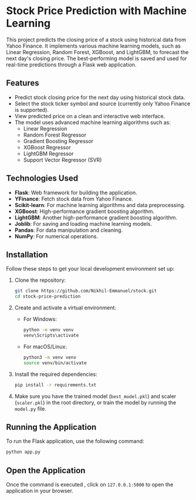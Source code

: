 # Stock Price Prediction with Machine Learning

This project predicts the closing price of a stock using historical data from Yahoo Finance. It implements various machine learning models, such as Linear Regression, Random Forest, XGBoost, and LightGBM, to forecast the next day's closing price. The best-performing model is saved and used for real-time predictions through a Flask web application.

## Features

- Predict stock closing price for the next day using historical stock data.
- Select the stock ticker symbol and source (currently only Yahoo Finance is supported).
- View predicted price on a clean and interactive web interface.
- The model uses advanced machine learning algorithms such as:
  - Linear Regression
  - Random Forest Regressor
  - Gradient Boosting Regressor
  - XGBoost Regressor
  - LightGBM Regressor
  - Support Vector Regressor (SVR)

## Technologies Used

- **Flask**: Web framework for building the application.
- **YFinance**: Fetch stock data from Yahoo Finance.
- **Scikit-learn**: For machine learning algorithms and data preprocessing.
- **XGBoost**: High-performance gradient boosting algorithm.
- **LightGBM**: Another high-performance gradient boosting algorithm.
- **Joblib**: For saving and loading machine learning models.
- **Pandas**: For data manipulation and cleaning.
- **NumPy**: For numerical operations.

## Installation

Follow these steps to get your local development environment set up:

1. Clone the repository:
    ```bash
    git clone https://github.com/Nikhil-Emmanuel/stock.git
    cd stock-price-prediction
    ```

2. Create and activate a virtual environment:
    - For Windows:
      ```bash
      python -m venv venv
      venv\Scripts\activate
      ```
    - For macOS/Linux:
      ```bash
      python3 -m venv venv
      source venv/bin/activate
      ```

3. Install the required dependencies:
    ```bash
    pip install -r requirements.txt
    ```

4. Make sure you have the trained model (`best_model.pkl`) and scaler (`scaler.pkl`) in the root directory, or train the model by running the `model.py` file.

## Running the Application

To run the Flask application, use the following command:

```bash
python app.py
```

## Open the Application
Once the command is executed , click on `127.0.0.1:5000` to open the application in your browser.
